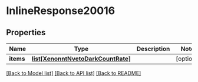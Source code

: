 # InlineResponse20016

## Properties
Name | Type | Description | Notes
------------ | ------------- | ------------- | -------------
**items** | [**list[XenonntNvetoDarkCountRate]**](XenonntNvetoDarkCountRate.md) |  | [optional] 

[[Back to Model list]](../README.md#documentation-for-models) [[Back to API list]](../README.md#documentation-for-api-endpoints) [[Back to README]](../README.md)


